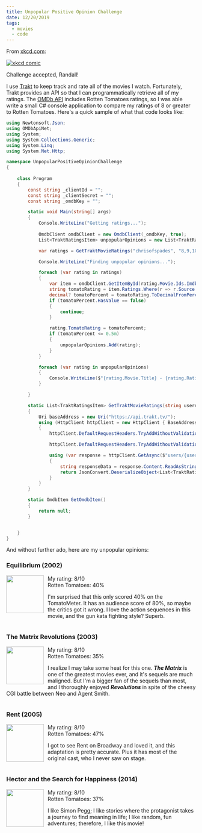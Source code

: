 ```yaml
---
title: Unpopular Positive Opinion Challenge
date: 12/20/2019
tags:
  - movies
  - code
---
```


From [xkcd.com](https://xkcd.com/2184/):

[![xkcd comic](https://imgs.xkcd.com/comics/unpopular_opinions.png)](https://xkcd.com/2184/)

Challenge accepted, Randall!

I use [Trakt](https://trakt.tv) to keep track and rate all of the movies I watch. Fortunately, Trakt provides an API so that I can programmatically retrieve all of my ratings. The [OMDb API](https://www.omdbapi.com) includes Rotten Tomatoes ratings, so I was able write a small C# console application to compare my ratings of 8 or greater to Rotten Tomatoes. Here's a quick sample of what that code looks like:

```csharp
using Newtonsoft.Json;
using OMDbApiNet;
using System;
using System.Collections.Generic;
using System.Linq;
using System.Net.Http;

namespace UnpopularPositiveOpinionChallenge
{
    
    class Program
    {
        const string _clientId = "";
        const string _clientSecret = "";
        const string _omdbKey = "";

        static void Main(string[] args)
        {
            Console.WriteLine("Getting ratings...");
            
            OmdbClient omdbClient = new OmdbClient(_omdbKey, true);
            List<TraktRatingsItem> unpopularOpinions = new List<TraktRatingsItem>();

            var ratings = GetTraktMovieRatings("chrisofspades", "8,9,10");

            Console.WriteLine("Finding unpopular opinions...");

            foreach (var rating in ratings)
            {
                var item = omdbClient.GetItemById(rating.Movie.Ids.Imdb);
                string tomatoRating = item.Ratings.Where(r => r.Source == "Rotten Tomatoes").Select(r => r.Value).FirstOrDefault();
                decimal? tomatoPercent = tomatoRating.ToDecimalFromPercentage();
                if (tomatoPercent.HasValue == false)
                {
                    continue;
                }

                rating.TomatoRating = tomatoPercent;
                if (tomatoPercent <= 0.5m)
                {
                    unpopularOpinions.Add(rating);
                }
            }

            foreach (var rating in unpopularOpinions)
            {
                Console.WriteLine($"{rating.Movie.Title} - {rating.Rating} - {rating.TomatoRating}");
            }

        }

        static List<TraktRatingsItem> GetTraktMovieRatings(string username, string ratings)
        {
            Uri baseAddress = new Uri("https://api.trakt.tv/");
            using (HttpClient httpClient = new HttpClient { BaseAddress = baseAddress })
            {
                httpClient.DefaultRequestHeaders.TryAddWithoutValidation("trakt-api-version", "2");

                httpClient.DefaultRequestHeaders.TryAddWithoutValidation("trakt-api-key", _clientId);

                using (var response = httpClient.GetAsync($"users/{username}/ratings/movies/{ratings}").Result)
                {
                    string responseData = response.Content.ReadAsStringAsync().Result;
                    return JsonConvert.DeserializeObject<List<TraktRatingsItem>>(responseData);
                }
            }
        }

        static OmdbItem GetOmdbItem()
        {
            return null;
        }


    }
}
```

And without further ado, here are my unpopular opinions:

### **Equilibrium** (2002) 
<img src="https://image.tmdb.org/t/p/w185_and_h278_bestv2/nOPW98NU67VN7g0ms5WD5nBVgEv.jpg" style="float: left; width: 100px; margin-right: 10px">

My rating: 8/10  
Rotten Tomatoes: 40%

I'm surprised that this only scored 40% on the TomatoMeter. It has an audience score of 80%, so maybe the critics got it wrong. I love the action sequences in this movie, and the gun kata fighting style? Superb.

<div style="clear: both;"></div>

### **The Matrix Revolutions** (2003)  
<img src="https://image.tmdb.org/t/p/w185_and_h278_bestv2/sKogjhfs5q3azmpW7DFKKAeLEG8.jpg" style="float: left; width: 100px; margin-right: 10px">

My rating: 8/10  
Rotten Tomatoes: 35%

I realize I may take some heat for this one. **_The Matrix_** is one of the greatest movies ever, and it's sequels are much maligned. But I'm a bigger fan of the sequels than most, and I thoroughly enjoyed **_Revolutions_** in spite of the cheesy CGI battle between Neo and Agent Smith.

<div style="clear: both;"></div>

### **Rent** (2005)  
<img src="https://image.tmdb.org/t/p/w185_and_h278_bestv2/c3GY40OxnPQZZPJk6WOShw63HGn.jpg" style="float: left; width: 100px; margin-right: 10px">

My rating: 8/10  
Rotten Tomatoes: 47%

I got to see Rent on Broadway and loved it, and this adaptation is pretty accurate. Plus it has most of the original cast, who I never saw on stage. 

<div style="clear: both;"></div>

### **Hector and the Search for Happiness** (2014) 
<img src="https://image.tmdb.org/t/p/w185_and_h278_bestv2/tgjU6tYG6KSebqFX9VyUQD8mwkm.jpg" style="float: left; width: 100px; margin-right: 10px">

My rating: 8/10  
Rotten Tomatoes: 37%

I like Simon Pegg; I like stories where the protagonist takes a journey to find meaning in life; I like random, fun adventures; therefore, I like this movie!
